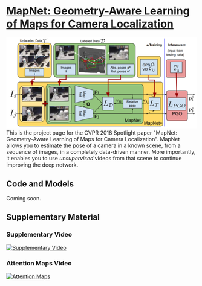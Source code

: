 # [MapNet: Geometry-Aware Learning of Maps for Camera Localization](https://arxiv.org/abs/1712.03342)
![MapNet](mapnet_main_figure.png?)
This is the project page for the CVPR 2018 Spotlight paper "MapNet: Geometry-Aware Learning of Maps for Camera Localization". MapNet allows you to estimate the pose of a camera in a known scene, from a sequence of images, in a completely data-driven manner. More importantly, it enables you to use *unsupervised* videos from that scene to continue improving the deep network.

## Code and Models
Coming soon.

## Supplementary Material
### Supplementary Video
[![Supplementary Video](https://img.youtube.com/vi/JI0fxfkj2HY/0.jpg)](https://www.youtube.com/watch?v=JI0fxfkj2HY)
### Attention Maps Video
[![Attention Maps](https://img.youtube.com/vi/197N30A9RdE/0.jpg)](https://www.youtube.com/watch?v=197N30A9RdE)
